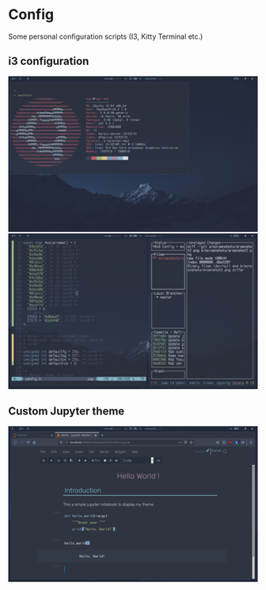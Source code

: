 # Config

Some personal configuration scripts (I3, Kitty Terminal etc.)

## i3 configuration
![screenshot](screenshots/screenshot.png)
![screenshot2](screenshots/screenshot2.png)

## Custom Jupyter theme
![jupyter](screenshots/jupyter.png)
